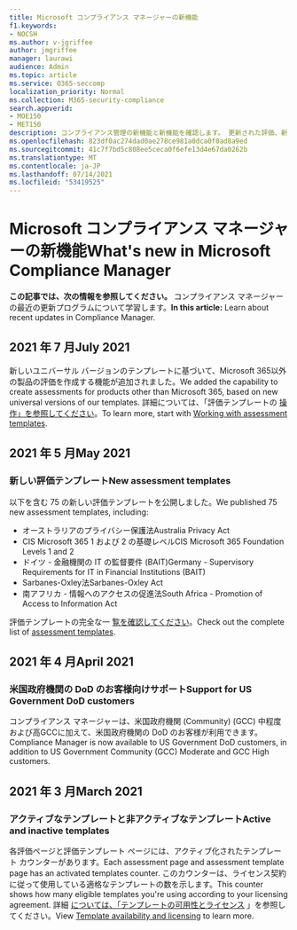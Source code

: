 ```yaml
---
title: Microsoft コンプライアンス マネージャーの新機能
f1.keywords:
- NOCSH
ms.author: v-jgriffee
author: jmgriffee
manager: laurawi
audience: Admin
ms.topic: article
ms.service: O365-seccomp
localization_priority: Normal
ms.collection: M365-security-compliance
search.appverid:
- MOE150
- MET150
description: コンプライアンス管理の新機能と新機能を確認します。 更新された評価、新しい評価テンプレート、新しいアクションなどについて説明します。
ms.openlocfilehash: 823df0ac274dad0ae278ce981a0dca0f0ad8a9ed
ms.sourcegitcommit: 41c7f7bd5c808ee5ceca0f6efe13d4e67da0262b
ms.translationtype: MT
ms.contentlocale: ja-JP
ms.lasthandoff: 07/14/2021
ms.locfileid: "53419525"
---
```

# <a name="whats-new-in-microsoft-compliance-manager"></a><span data-ttu-id="623a5-104">Microsoft コンプライアンス マネージャーの新機能</span><span class="sxs-lookup"><span data-stu-id="623a5-104">What's new in Microsoft Compliance Manager</span></span>

<span data-ttu-id="623a5-105">**この記事では、次の情報を参照してください。** コンプライアンス マネージャーの最近の更新プログラムについて学習します。</span><span class="sxs-lookup"><span data-stu-id="623a5-105">**In this article:** Learn about recent updates in Compliance Manager.</span></span>

## <a name="july-2021"></a><span data-ttu-id="623a5-106">2021 年 7 月</span><span class="sxs-lookup"><span data-stu-id="623a5-106">July 2021</span></span>

<span data-ttu-id="623a5-107">新しいユニバーサル バージョンのテンプレートに基づいて、Microsoft 365以外の製品の評価を作成する機能が追加されました。</span><span class="sxs-lookup"><span data-stu-id="623a5-107">We added the capability to create assessments for products other than Microsoft 365, based on new universal versions of our templates.</span></span> <span data-ttu-id="623a5-108">詳細については、「評価テンプレートの [操作」を参照してください](compliance-manager-templates.md)。</span><span class="sxs-lookup"><span data-stu-id="623a5-108">To learn more, start with [Working with assessment templates](compliance-manager-templates.md).</span></span>

## <a name="may-2021"></a><span data-ttu-id="623a5-109">2021 年 5 月</span><span class="sxs-lookup"><span data-stu-id="623a5-109">May 2021</span></span>

### <a name="new-assessment-templates"></a><span data-ttu-id="623a5-110">新しい評価テンプレート</span><span class="sxs-lookup"><span data-stu-id="623a5-110">New assessment templates</span></span>

<span data-ttu-id="623a5-111">以下を含む 75 の新しい評価テンプレートを公開しました。</span><span class="sxs-lookup"><span data-stu-id="623a5-111">We published 75 new assessment templates, including:</span></span>
- <span data-ttu-id="623a5-112">オーストラリアのプライバシー保護法</span><span class="sxs-lookup"><span data-stu-id="623a5-112">Australia Privacy Act</span></span>
- <span data-ttu-id="623a5-113">CIS Microsoft 365 1 および 2 の基礎レベル</span><span class="sxs-lookup"><span data-stu-id="623a5-113">CIS Microsoft 365 Foundation Levels 1 and 2</span></span>
- <span data-ttu-id="623a5-114">ドイツ - 金融機関の IT の監督要件 (BAIT)</span><span class="sxs-lookup"><span data-stu-id="623a5-114">Germany - Supervisory Requirements for IT in Financial Institutions (BAIT)</span></span>
- <span data-ttu-id="623a5-115">Sarbanes-Oxley法</span><span class="sxs-lookup"><span data-stu-id="623a5-115">Sarbanes-Oxley Act</span></span>
- <span data-ttu-id="623a5-116">南アフリカ - 情報へのアクセスの促進法</span><span class="sxs-lookup"><span data-stu-id="623a5-116">South Africa - Promotion of Access to Information Act</span></span>

<span data-ttu-id="623a5-117">評価テンプレートの完全な一 [覧を確認してください](compliance-manager-templates-list.md)。</span><span class="sxs-lookup"><span data-stu-id="623a5-117">Check out the complete list of [assessment templates](compliance-manager-templates-list.md).</span></span>

## <a name="april-2021"></a><span data-ttu-id="623a5-118">2021 年 4 月</span><span class="sxs-lookup"><span data-stu-id="623a5-118">April 2021</span></span>

### <a name="support-for-us-government-dod-customers"></a><span data-ttu-id="623a5-119">米国政府機関の DoD のお客様向けサポート</span><span class="sxs-lookup"><span data-stu-id="623a5-119">Support for US Government DoD customers</span></span>

<span data-ttu-id="623a5-120">コンプライアンス マネージャーは、米国政府機関 (Community) (GCC) 中程度および高GCCに加えて、米国政府機関の DoD のお客様が利用できます。</span><span class="sxs-lookup"><span data-stu-id="623a5-120">Compliance Manager is now available to US Government DoD customers, in addition to US Government Community (GCC) Moderate and GCC High customers.</span></span>

## <a name="march-2021"></a><span data-ttu-id="623a5-121">2021 年 3 月</span><span class="sxs-lookup"><span data-stu-id="623a5-121">March 2021</span></span>

### <a name="active-and-inactive-templates"></a><span data-ttu-id="623a5-122">アクティブなテンプレートと非アクティブなテンプレート</span><span class="sxs-lookup"><span data-stu-id="623a5-122">Active and inactive templates</span></span>

<span data-ttu-id="623a5-123">各評価ページと評価テンプレート ページには、アクティブ化されたテンプレート カウンターがあります。</span><span class="sxs-lookup"><span data-stu-id="623a5-123">Each assessment page and assessment template page has an activated templates counter.</span></span> <span data-ttu-id="623a5-124">このカウンターは、ライセンス契約に従って使用している適格なテンプレートの数を示します。</span><span class="sxs-lookup"><span data-stu-id="623a5-124">This counter shows how many eligible templates you're using according to your licensing agreement.</span></span> <span data-ttu-id="623a5-125">詳細 [については、「テンプレートの可用性とライセンス](compliance-manager-templates.md#template-availability-and-licensing) 」を参照してください。</span><span class="sxs-lookup"><span data-stu-id="623a5-125">View [Template availability and licensing](compliance-manager-templates.md#template-availability-and-licensing) to learn more.</span></span>
